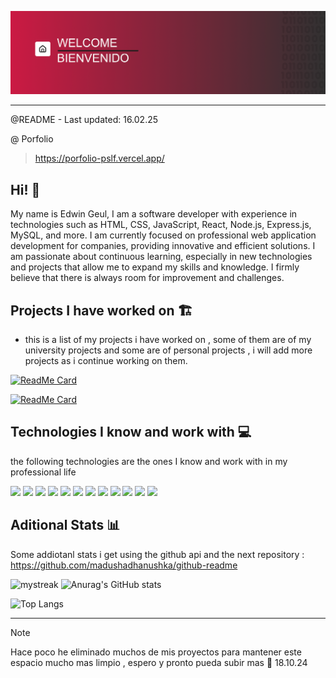 ![alt](banner.png)


--- 
@README - Last updated: 16.02.25

@ Porfolio
> https://porfolio-pslf.vercel.app/

Hi! 👋
---
My name is Edwin Geul, I am a software developer with experience in technologies such as HTML, CSS, JavaScript, React, Node.js, Express.js, MySQL, and more. I am currently focused on professional web application development for companies, providing innovative and efficient solutions. I am passionate about continuous learning, especially in new technologies and projects that allow me to expand my skills and knowledge. I firmly believe that there is always room for improvement and challenges.

## Projects I have worked on 🏗️
- this is a list of my projects i have worked on , some of them are of my university projects and some are of personal projects , i will add more projects as i continue working on them.

[![ReadMe Card](https://github-readme-stats.vercel.app/api/pin/?username=EdwinGeul01&repo=mysql-to-types)](https://github.com/EdwinGeul01/mysql-to-types)


[![ReadMe Card](https://github-readme-stats.vercel.app/api/pin/?username=EdwinGeul01&repo=terminal-chat)](https://github.com/EdwinGeul01/terminal-chat)




## Technologies I know and work with 💻
the following technologies are the ones I know and work with in my professional life

<img height="50px" src="https://raw.githubusercontent.com/marwin1991/profile-technology-icons/refs/heads/main/icons/javascript.png">
<img height="50px" src="https://raw.githubusercontent.com/marwin1991/profile-technology-icons/refs/heads/main/icons/typescript.png">
<img height="50px" src="https://raw.githubusercontent.com/marwin1991/profile-technology-icons/refs/heads/main/icons/mysql.png">
<img height="50px" src="https://raw.githubusercontent.com/marwin1991/profile-technology-icons/refs/heads/main/icons/nest_js.png">
<img height="50px" src="https://raw.githubusercontent.com/marwin1991/profile-technology-icons/refs/heads/main/icons/react.png">
<img height="50px" src="https://raw.githubusercontent.com/marwin1991/profile-technology-icons/refs/heads/main/icons/c++.png">
<img height="50px" src="https://raw.githubusercontent.com/marwin1991/profile-technology-icons/refs/heads/main/icons/html.png">
<img height="50px" src="https://raw.githubusercontent.com/marwin1991/profile-technology-icons/refs/heads/main/icons/css.png">
<img height="50px" src="https://raw.githubusercontent.com/marwin1991/profile-technology-icons/refs/heads/main/icons/visual_studio_code.png">
<img height="50px" src="https://raw.githubusercontent.com/marwin1991/profile-technology-icons/refs/heads/main/icons/git.png">
<img height="50px" src="https://raw.githubusercontent.com/marwin1991/profile-technology-icons/refs/heads/main/icons/angular.png">
<img height="50px" src="https://raw.githubusercontent.com/marwin1991/profile-technology-icons/refs/heads/main/icons/vite.png">



## Aditional Stats 📊
Some addiotanl stats i get using the github api and the next repository : https://github.com/madushadhanushka/github-readme

<img src="https://github-readme-streak-stats.herokuapp.com/?user=EdwinGeul01" alt="mystreak"/> ![Anurag's GitHub stats](https://github-readme-stats.vercel.app/api?username=EdwinGeul01\&bg_color=30,e96443,904e95\&title_color=fff\&text_color=fff)

![Top Langs](https://github-readme-stats.vercel.app/api/top-langs/?username=EdwinGeul01\&layout=compact)

---

> [!NOTE]
> Hace poco he eliminado muchos de mis proyectos para mantener este espacio mucho mas limpio , espero y pronto pueda subir mas 🫡 18.10.24

